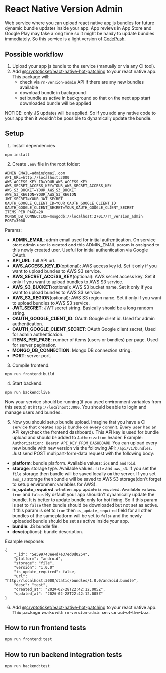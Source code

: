 # React Native Version Admin

Web service where you can upload react native app js bundles for future dynamic bundle updates inside your app. App reviews in App Store and Google Play may take a long time so it might be handy to update bundles immediately. So this service is a light version of [CodePush](https://microsoft.github.io/code-push/).

## Possible workflow
1. Upload your app js bundle to the service (manually or via any CI tool).
2. Add [@cryptoticket/react-native-hot-patching](https://github.com/cryptoticket/react-native-hot-patching) to your react native app. This package will: 
	- check via `rn-version-admin` API if there are any new bundles available
	- download bundle in background
	- set bundle as active in background so that on the next app start downloaded bundle will be applied

NOTICE: only JS updates will be applied. So if you add any native code to your app then it wouldn't be possible to dynamically update the bundle.

## Setup
1. Install dependencies
```
npm install
```
2. Create `.env` file in the root folder:
```
ADMIN_EMAIL=admin@gmail.com
API_URL=http://localhost:3000
AWS_ACCESS_KEY_ID=YOUR_AWS_ACCESS_KEY
AWS_SECRET_ACCESS_KEY=YOUR_AWS_SECRET_ACCESS_KEY
AWS_S3_BUCKET=YOUR_AWS_S3_BUCKET
AWS_S3_REGION=YOUR_AWS_S3_REGION
JWT_SECRET=YOUR_JWT_SECRET
OAUTH_GOOGLE_CLIENT_ID=YOUR_OAUTH_GOOGLE_CLIENT_ID
OAUTH_GOOGLE_CLIENT_SECRET=YOUR_OAUTH_GOOGLE_CLIENT_SECRET
ITEMS_PER_PAGE=20
MONGO_DB_CONNECTION=mongodb://localhost:27017/rn_version_admin
PORT=3000
```
Params:
- **ADMIN_EMAIL**: admin email used for initial authentication. On service start admin user is created and this ADMIN_EMAIL param is assigned to this newly created user. Useful for initial authentication via Google OAuth.
- **API_URL**: full API url.
- **AWS_ACCESS_KEY_ID**(optional): AWS access key id. Set it only if you want to upload bundles to AWS S3 service.
- **AWS_SECRET_ACCESS_KEY**(optional): AWS secret access key. Set it only if you want to upload bundles to AWS S3 service.
- **AWS_S3_BUCKET**(optional): AWS S3 bucket name. Set it only if you want to upload bundles to AWS S3 service.
- **AWS_S3_REGION**(optional): AWS S3 region name. Set it only if you want to upload bundles to AWS S3 service.
- **JWT_SECRET**: JWT secret string. Basically should be a long random string.
- **OAUTH_GOOGLE_CLIENT_ID**: OAuth Google client id. Used for admin authentication.
- **OAUTH_GOOGLE_CLIENT_SECRET**: OAuth Google client secret, Used for admin authentication.
- **ITEMS_PER_PAGE**: number of items (users or bundles) per page. Used for server pagination.
- **MONGO_DB_CONNECTION**: Mongo DB connection string.
- **PORT**: server port.

3. Compile frontend:
```
npm run frontend:build
```

4. Start backend:
```
npm run backend:live
```

Now your service should be running(if you used environment variables from this setup) at `http://localhost:3000`. You should be able to login and manage users and bundles.

5. Now you should setup bundle upload. Imagine that you have a CI service that creates app js bundle on every commit. Every user has an API key(check the frontend dashboard). This API key is used for bundle upload and should be added to `Authorization` header. Example: `Authorization: Bearer API_KEY_FROM_DASHBOARD`. You can upload every new bundle with new version via the following API: `/api/v1/bundles`. Just send POST multipart-form-data request with the following body:
- **platform**: bundle platform. Available values: `ios` and `android`.
- **storage**: storage type. Available values: `file` and `aws_s3`. If you set the `file` storage then bundle will be saved locally on the server. If you set `aws_s3` storage then bundle will be saved to AWS S3 storage(don't forget to setup environment variables for AWS).
- **is_update_required**: whether app update is required. Available values: `true` and `false`. By default your app shouldn't dynamically update the bundle. It is better to update bundle only for hot fixing. So if this param is set to `false` then bundle should be downloaded but not set as active. If this param is set to `true` then `is_update_required` field for all other bundles of the same platform will be set to `false` and the newly uploaded bundle should be set as active inside your app.
- **bundle**: JS bundle file.
- **desc**(options): bundle description.

Example response:
```
{
    "_id": "5e599743ee4d7e37ed0d0254",
    "platform": "android",
    "storage": "file",
    "version": "1.0.0",
    "is_update_required": false,
    "url": "http://localhost:3000/static/bundles/1.0.0/android.bundle",
    "desc": "test",
    "created_at": "2020-02-28T22:42:12.005Z",
    "updated_at": "2020-02-28T22:42:12.005Z"
}
```

6. Add [@cryptoticket/react-native-hot-patching](https://github.com/cryptoticket/react-native-hot-patching) to your react native app. This package works with `rn-version-admin` service out-of-the-box.

## How to run frontend tests
```
npm run frontend:test
```

## How to run backend integration tests
```
npm run backend:test
```
